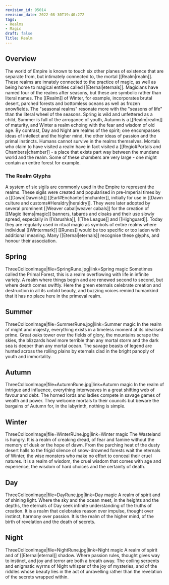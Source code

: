 ```yaml
---
revision_id: 95014
revision_date: 2022-08-30T19:40:27Z
Tags:
- Realms
- Magic
draft: false
Title: Realm
---
```

## Overview
The world of Empire is known to touch six other planes of existence that are separate from, but intimately connected to, the mortal [[Realm|realm]]. These realms are innately connected to the practice of magic, as well as being home to magical entities called [[Eternal|eternals]].
Magicians have named four of the realms after seasons, but these are symbolic rather than literal names. The [[Realm]] of Winter, for example, incorporates brutal desert, parched forests and bottomless oceans as well as frozen snowfields. The "seasonal realms" resonate more with the "seasons of life" than the literal wheel of the seasons. Spring is wild and unfettered as a child, Summer is full of the arrogance of youth, Autumn is a [[Realm|realm]] of maturity, and Winter a realm echoing with the fear and wisdom of old age. By contrast, Day and Night are realms of the spirit; one encompasses ideas of intellect and the higher mind, the other ideas of passion and the primal instincts.
Humans cannot survive in the realms themselves. Mortals who claim to have visited a realm have in fact visited a [[Regio#Portals and Chambers|chamber]] - a place that exists part way between the mundane world and the realm. Some of these chambers are very large - one might contain an entire forest for example.
### The Realm Glyphs
A system of six sigils are commonly used in the Empire to represent the realms. These sigils were created and popularised in pre-Imperial times by a [[Dawn|Dawnish]] [[Earl#Enchanter|enchanter]], initially for use in [[Dawn culture and customs#Heraldry|heraldry]]. They were later adopted by several prominent [[Weaver cabal|weaver cabals]] for the creation of [[Magic Items|magic]] banners, tabards and cloaks and their use slowly spread, especially in [[Varushka]], [[The League]] and [[Highguard]]. Today they are regularly used in ritual magic as symbols of entire realms where individual [[Wintermark]] [[Runes]] would be too specific or too laden with additional meaning. Many [[Eternal|eternals]] recognise these glyphs, and honour their association.
## Spring
ThreeColIconImage|file=SpringRune.jpg|link=Spring magic
Sometimes called the Primal Forest, this is a realm overflowing with life in infinite variety. A realm where things begin and are renewed second to second, but where death comes swiftly. Here the green eternals celebrate creation and destruction in all its untold beauty, and buzzing voices remind humankind that it has no place here in the primeval realm.
## Summer
ThreeColIconImage|file=SummerRune.jpg|link=Summer magic
In the realm of might and majesty, everything exists in a timeless moment at its idealised prime. Great oaks tower over the fields of glory, the mountains scrape the skies, the blizzards howl more terrible than any mortal storm and the dark sea is deeper than any mortal ocean. The savage beasts of legend are hunted across the rolling plains by eternals clad in the bright panoply of youth and immortality.
## Autumn
ThreeColIconImage|file=AutumnRune.jpg|link=Autumn magic
In the realm of intrigue and influence, everything interweaves in a great shifting web of favour and debt. The horned lords and ladies compete in savage games of wealth and power. They welcome mortals to their councils but beware the bargains of Autumn for, in the labyrinth, nothing is simple.
## Winter
ThreeColIconImage|file=WinterRUne.jpg|link=Winter magic
The Wasteland is hungry. It is a realm of creaking dread, of fear and famine without the memory of dusk or the hope of dawn. From the parching heat of the dusty desert halls to the frigid silence of snow-drowned forests wait the eternals of Winter, the wise monsters who make no effort to conceal their cruel natures. It is a realm of wisdom, the cruel wisdom that comes with age and experience, the wisdom of hard choices and the certainty of death.
## Day
ThreeColIconImage|file=DayRune.jpg|link=Day magic
A realm of spirit and of shining light. Where the sky and the ocean meet, in the heights and the depths, the eternals of Day seek infinite understanding of the truths of creation. It is a realm that celebrates reason over impulse, thought over instinct, harmony over passion. It is the realm of the higher mind, of the birth of revelation and the death of secrets.
## Night
ThreeColIconImage|file=NightRune.jpg|link=Night magic
A realm of spirit and of [[Eternal|eternal]] shadow. Where passion rules, thought gives way to instinct, and joy and terror are both a breath away. The coiling serpents and enigmatic wyrms of Night whisper of the joy of mysteries, and of the riddles whose beauty lies in the act of unravelling rather than the revelation of the secrets wrapped within.
